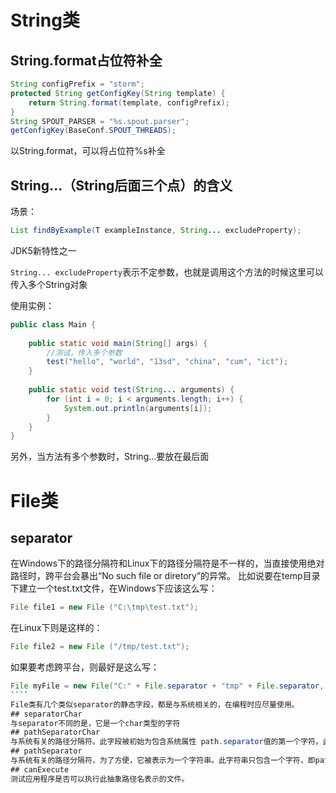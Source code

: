 # String类
## String.format占位符补全
```java
String configPrefix = "storm";
protected String getConfigKey(String template) {
    return String.format(template, configPrefix);
}
String SPOUT_PARSER = "%s.spout.parser";
getConfigKey(BaseConf.SPOUT_THREADS);
```
以String.format，可以将占位符%s补全
## String...（String后面三个点）的含义
场景：
```java
List findByExample(T exampleInstance, String... excludeProperty);
```
JDK5新特性之一

`String... excludeProperty`表示不定参数，也就是调用这个方法的时候这里可以传入多个String对象

使用实例：
```java
public class Main {  
  
    public static void main(String[] args) {  
        //测试，传入多个参数  
        test("hello", "world", "13sd", "china", "cum", "ict");  
    }  
  
    public static void test(String... arguments) {  
        for (int i = 0; i < arguments.length; i++) {  
            System.out.println(arguments[i]);  
        }  
    }  
}  
```
另外，当方法有多个参数时，String...要放在最后面
# File类
## separator
在Windows下的路径分隔符和Linux下的路径分隔符是不一样的，当直接使用绝对路径时，跨平台会暴出“No such file or diretory”的异常。
比如说要在temp目录下建立一个test.txt文件，在Windows下应该这么写：
```java
File file1 = new File ("C:\tmp\test.txt");
```
在Linux下则是这样的：
```java
File file2 = new File ("/tmp/test.txt");
```
如果要考虑跨平台，则最好是这么写：
```java
File myFile = new File("C:" + File.separator + "tmp" + File.separator, "test.txt");
​````
File类有几个类似separator的静态字段，都是与系统相关的，在编程时应尽量使用。
## separatorChar
与separator不同的是，它是一个char类型的字符
## pathSeparatorChar
与系统有关的路径分隔符。此字段被初始为包含系统属性 path.separator值的第一个字符。此字符用于分隔以路径列表形式给定的文件序列中的文件名。在UNIX 系统上，此字段为 ':'；在 Microsoft Windows 系统上，它为 ';'。
## pathSeparator
与系统有关的路径分隔符，为了方便，它被表示为一个字符串。此字符串只包含一个字符，即pathSeparatorChar。
## canExecute
测试应用程序是否可以执行此抽象路径名表示的文件。

```